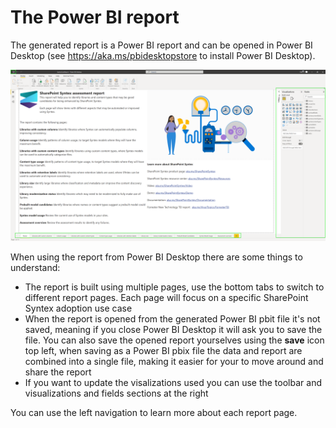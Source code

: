 # The Power BI report

The generated report is a Power BI report and can be opened in Power BI Desktop (see https://aka.ms/pbidesktopstore to install Power BI Desktop).

![powerbi report](../images/syntexpowerbidesktop.png)

When using the report from Power BI Desktop there are some things to understand:

- The report is built using multiple pages, use the bottom tabs to switch to different report pages. Each page will focus on a specific SharePoint Syntex adoption use case
- When the report is opened from the generated Power BI pbit file it's not saved, meaning if you close Power BI Desktop it will ask you to save the file. You can also save the opened report yourselves using the **save** icon top left, when saving as a Power BI pbix file the data and report are combined into a single file, making it easier for your to move around and share the report
- If you want to update the visalizations used you can use the toolbar and visualizations and fields sections at the right

You can use the left navigation to learn more about each report page.
